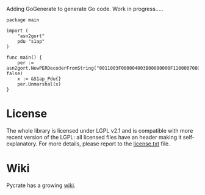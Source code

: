 Adding GoGenerate to generate Go code. Work in progress.....

```
package main

import (
	"asn2gort"
	pdu "s1ap"
)

func main() {
	per := asn2gort.NewPERDecoderFromString("0011003F000004003B00080000F11000070800003C400A0380617269632D654E42004000190300030000F1100002C000F11000028000F11000024000F1100089000100", false)
	x := &S1ap_Pdu{}
	per.Unmarshal(x)
}
```

License
=======

The whole library is licensed under LGPL v2.1 and is compatible with more recent 
version of the LGPL: all licensed files have an header making it self-explanatory.
For more details, please report to the 
[license.txt](https://github.com/p1sec/pycrate/license.txt) file.


Wiki
====

Pycrate has a growing [wiki](https://github.com/p1sec/pycrate/wiki/The-pycrate-wiki).

